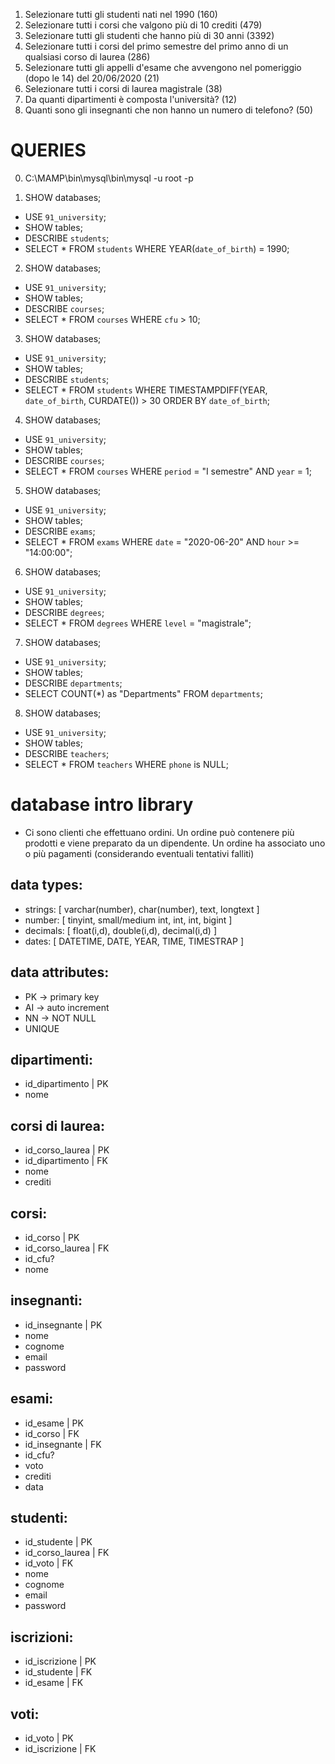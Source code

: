 1. Selezionare tutti gli studenti nati nel 1990 (160)
2. Selezionare tutti i corsi che valgono più di 10 crediti (479)
3. Selezionare tutti gli studenti che hanno più di 30 anni (3392)
4. Selezionare tutti i corsi del primo semestre del primo anno di un qualsiasi corso di
laurea (286)
5. Selezionare tutti gli appelli d'esame che avvengono nel pomeriggio (dopo le 14) del
20/06/2020 (21)
6. Selezionare tutti i corsi di laurea magistrale (38)
7. Da quanti dipartimenti è composta l'università? (12)
8. Quanti sono gli insegnanti che non hanno un numero di telefono? (50)


# QUERIES
0. C:\MAMP\bin\mysql\bin\mysql -u root -p

1. SHOW databases;
- USE `91_university`;
- SHOW tables;
- DESCRIBE `students`;
- SELECT * FROM `students` WHERE YEAR(`date_of_birth`) = 1990;

2. SHOW databases;
- USE `91_university`;
- SHOW tables;
- DESCRIBE `courses`;
- SELECT * FROM `courses` WHERE `cfu` > 10;

3. SHOW databases;
- USE `91_university`;
- SHOW tables;
- DESCRIBE `students`;
- SELECT * FROM `students` WHERE TIMESTAMPDIFF(YEAR, `date_of_birth`, CURDATE()) > 30 ORDER BY `date_of_birth`;

4. SHOW databases;
- USE `91_university`;
- SHOW tables;
- DESCRIBE `courses`;
- SELECT * FROM `courses` WHERE `period` = "I semestre" AND `year` = 1;

5. SHOW databases;
- USE `91_university`;
- SHOW tables;
- DESCRIBE `exams`;
- SELECT * FROM `exams` WHERE `date` = "2020-06-20" AND `hour` >= "14:00:00";

6. SHOW databases;
- USE `91_university`;
- SHOW tables;
- DESCRIBE `degrees`;
- SELECT * FROM `degrees` WHERE `level` = "magistrale";

7. SHOW databases;
- USE `91_university`;
- SHOW tables;
- DESCRIBE `departments`;
- SELECT COUNT(*) as "Departments" FROM `departments`;

8. SHOW databases;
- USE `91_university`;
- SHOW tables;
- DESCRIBE `teachers`;
- SELECT * FROM `teachers` WHERE `phone` is NULL;

# database intro library
- Ci sono clienti che effettuano ordini.
  Un ordine può contenere più prodotti e viene preparato da un dipendente.
  Un ordine ha associato uno o più pagamenti (considerando eventuali tentativi falliti)       

## data types:
- strings: [ varchar(number), char(number), text, longtext ]
- number: [ tinyint, small/medium int, int, int, bigint ]
- decimals: [ float(i,d), double(i,d), decimal(i,d) ]
- dates: [ DATETIME, DATE, YEAR, TIME, TIMESTRAP ]

## data attributes:
- PK -> primary key
- AI -> auto increment
- NN -> NOT NULL
- UNIQUE 

## dipartimenti:
- id_dipartimento   | PK
- nome

## corsi di laurea:
- id_corso_laurea   | PK
- id_dipartimento   | FK
- nome 
- crediti

## corsi:
- id_corso          | PK
- id_corso_laurea   | FK
- id_cfu?               
- nome

## insegnanti:
- id_insegnante     | PK
- nome
- cognome
- email
- password

## esami:
- id_esame          | PK
- id_corso          | FK
- id_insegnante     | FK             
- id_cfu? 
- voto
- crediti
- data

## studenti:
- id_studente       | PK
- id_corso_laurea   | FK
- id_voto           | FK
- nome
- cognome
- email
- password

## iscrizioni:
- id_iscrizione     | PK
- id_studente       | FK
- id_esame          | FK

## voti:
- id_voto           | PK
- id_iscrizione     | FK












